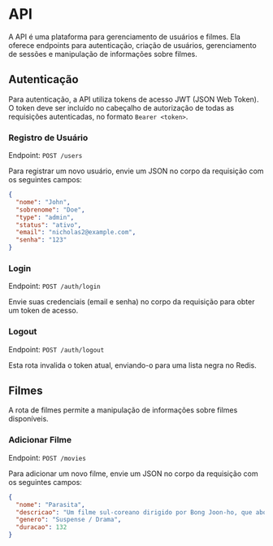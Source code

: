 # API

A API é uma plataforma para gerenciamento de usuários e filmes. Ela oferece endpoints para autenticação, criação de usuários, gerenciamento de sessões e manipulação de informações sobre filmes.

## Autenticação

Para autenticação, a API utiliza tokens de acesso JWT (JSON Web Token). O token deve ser incluído no cabeçalho de autorização de todas as requisições autenticadas, no formato `Bearer <token>`.

### Registro de Usuário

Endpoint: `POST /users`

Para registrar um novo usuário, envie um JSON no corpo da requisição com os seguintes campos:

```json
{
  "nome": "John",
  "sobrenome": "Doe",
  "type": "admin",
  "status": "ativo",
  "email": "nicholas2@example.com",
  "senha": "123"
}
```

### Login

Endpoint: `POST /auth/login`

Envie suas credenciais (email e senha) no corpo da requisição para obter um token de acesso.

### Logout

Endpoint: `POST /auth/logout`

Esta rota invalida o token atual, enviando-o para uma lista negra no Redis.

## Filmes

A rota de filmes permite a manipulação de informações sobre filmes disponíveis.

### Adicionar Filme

Endpoint: `POST /movies`

Para adicionar um novo filme, envie um JSON no corpo da requisição com os seguintes campos:

```json
{
  "nome": "Parasita",
  "descricao": "Um filme sul-coreano dirigido por Bong Joon-ho, que aborda questões de desigualdade social por meio da história de uma família pobre que se infiltra em uma família rica.",
  "genero": "Suspense / Drama",
  "duracao": 132
}
```